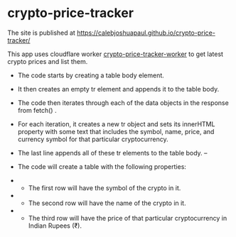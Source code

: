# crypto-price-tracker
 The site is published at https://calebjoshuapaul.github.io/crypto-price-tracker/
 
 This app uses cloudflare worker [crypto-price-tracker-worker](https://github.com/calebjoshuapaul/crypto-price-tracker-worker/) to get latest crypto prices and list them.

- The code starts by creating a table body element.
- It then creates an empty tr element and appends it to the table body.
- The code then iterates through each of the data objects in the response from fetch() .
- For each iteration, it creates a new tr object and sets its innerHTML property with some text that includes the symbol, name, price, and currency symbol for that particular cryptocurrency.

- The last line appends all of these tr elements to the table body.
–
- The code will create a table with the following properties:

- - The first row will have the symbol of the crypto in it.

- - The second row will have the name of the crypto in it.

- - The third row will have the price of that particular cryptocurrency in Indian Rupees (₹).
